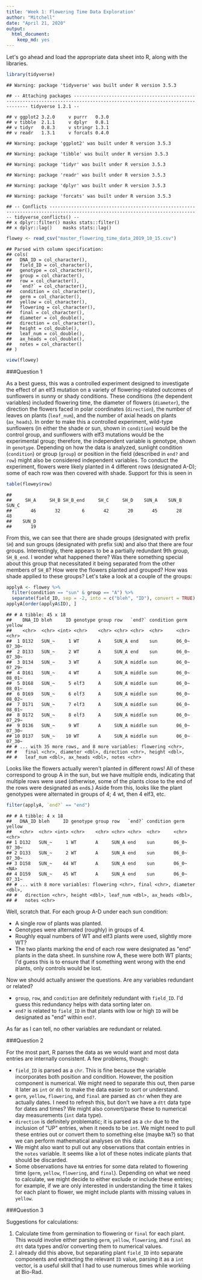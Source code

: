 ```yaml
---
title: 'Week 1: Flowering Time Data Exploration'
author: "Mitchell"
date: "April 21, 2020"
output: 
  html_document: 
    keep_md: yes
---
```

Let's go ahead and load the appropriate data sheet into R, along with the libraries. 

```r
library(tidyverse)
```

```
## Warning: package 'tidyverse' was built under R version 3.5.3
```

```
## -- Attaching packages --------------------------------------------------------------------------------------------------------------------------- tidyverse 1.2.1 --
```

```
## v ggplot2 3.2.0     v purrr   0.3.0
## v tibble  2.1.1     v dplyr   0.8.1
## v tidyr   0.8.3     v stringr 1.3.1
## v readr   1.3.1     v forcats 0.4.0
```

```
## Warning: package 'ggplot2' was built under R version 3.5.3
```

```
## Warning: package 'tibble' was built under R version 3.5.3
```

```
## Warning: package 'tidyr' was built under R version 3.5.3
```

```
## Warning: package 'readr' was built under R version 3.5.3
```

```
## Warning: package 'dplyr' was built under R version 3.5.3
```

```
## Warning: package 'forcats' was built under R version 3.5.3
```

```
## -- Conflicts ------------------------------------------------------------------------------------------------------------------------------ tidyverse_conflicts() --
## x dplyr::filter() masks stats::filter()
## x dplyr::lag()    masks stats::lag()
```

```r
flowey <- read_csv("master_flowering_time_data_2019_10_15.csv")
```

```
## Parsed with column specification:
## cols(
##   DNA_ID = col_character(),
##   field_ID = col_character(),
##   genotype = col_character(),
##   group = col_character(),
##   row = col_character(),
##   `end?` = col_character(),
##   condition = col_character(),
##   germ = col_character(),
##   yellow = col_character(),
##   flowering = col_character(),
##   final = col_character(),
##   diameter = col_double(),
##   direction = col_character(),
##   height = col_double(),
##   leaf_num = col_double(),
##   ax_heads = col_double(),
##   notes = col_character()
## )
```

```r
view(flowey)
```

###Question 1

As a best guess, this was a controlled experiment designed to investigate the effect of an elf3 mutation on a variety of flowering-related outcomes of sunflowers in sunny or shady conditions. These conditions (the dependent variables) included flowering time, the diameter of flowers (`diameter`), the direction the flowers faced in polar coordinates (`direction`), the number of leaves on plants (`leaf_num`), and the number of axial heads on plants (`ax_heads`). In order to make this a controlled experiment, wild-type sunflowers (in either the shade or sun, shown in `condition`) would be the control group, and sunflowers with elf3 mutations would be the experimental group; therefore, the independent variable is genotype, shown in `genotype`. Depending on how the data is analyzed, sunlight condition (`condition`) or group (`group`) or position in the field (described in `end?` and `row`) might also be considered independent variables. To conduct the experiment, flowers were likely planted in 4 different rows (designated A-D); some of each row was then covered with shade. Support for this is seen in 

```r
table(flowey$row)
```

```
## 
##     SH_A     SH_B SH_B_end     SH_C     SH_D    SUN_A    SUN_B    SUN_C 
##       46       32        6       42       20       45       28       48 
##    SUN_D 
##       19
```

From this, we can see that there are shade groups (designated with prefix `SH`) and sun groups (designated with prefix `SUN`) and also that there are four groups. Interestingly, there appears to be a partially redundant 9th group, `SH_B_end`. I wonder what happened there? Was there something special about this group that necessitated it being separated from the other members of `SH_B`?
How were the flowers planted and grouped? How was shade applied to these groups? Let's take a look at a couple of the groups: 

```r
applyA <- flowey %>%
  filter(condition == "sun" & group == "A") %>%
  separate(field_ID, sep = -2, into = c("bleh", "ID"), convert = TRUE)
applyA[order(applyA$ID), ]
```

```
## # A tibble: 45 x 18
##    DNA_ID bleh     ID genotype group row   `end?` condition germ  yellow
##    <chr>  <chr> <int> <chr>    <chr> <chr> <chr>  <chr>     <chr> <chr> 
##  1 D132   SUN_~     1 WT       A     SUN_A end    sun       06_0~ 07_30~
##  2 D133   SUN_~     2 WT       A     SUN_A end    sun       06_0~ 07_30~
##  3 D134   SUN_~     3 WT       A     SUN_A middle sun       06_0~ 07_29~
##  4 D161   SUN_~     4 WT       A     SUN_A middle sun       06_0~ 08_01~
##  5 D168   SUN_~     5 elf3     A     SUN_A middle sun       06_0~ 08_01~
##  6 D169   SUN_~     6 elf3     A     SUN_A middle sun       06_0~ 08_02~
##  7 D171   SUN_~     7 elf3     A     SUN_A middle sun       06_0~ 08_01~
##  8 D172   SUN_~     8 elf3     A     SUN_A middle sun       06_0~ 07_29~
##  9 D136   SUN_~     9 WT       A     SUN_A middle sun       06_0~ 07_30~
## 10 D137   SUN_~    10 WT       A     SUN_A middle sun       06_0~ 07_30~
## # ... with 35 more rows, and 8 more variables: flowering <chr>,
## #   final <chr>, diameter <dbl>, direction <chr>, height <dbl>,
## #   leaf_num <dbl>, ax_heads <dbl>, notes <chr>
```

Looks like the flowers actually weren't planted in different rows! All of these correspond to group A in the sun, but we have multiple ends, indicating that multiple rows were used (otherwise, some of the plants close to the end of the rows were designated as `end`s.) Aside from this, looks like the plant genotypes were alternated in groups of 4; 4 wt, then 4 elf3, etc. 

```r
filter(applyA, `end?` == "end")
```

```
## # A tibble: 4 x 18
##   DNA_ID bleh     ID genotype group row   `end?` condition germ  yellow
##   <chr>  <chr> <int> <chr>    <chr> <chr> <chr>  <chr>     <chr> <chr> 
## 1 D132   SUN_~     1 WT       A     SUN_A end    sun       06_0~ 07_30~
## 2 D133   SUN_~     2 WT       A     SUN_A end    sun       06_0~ 07_30~
## 3 D158   SUN_~    44 WT       A     SUN_A end    sun       06_0~ <NA>  
## 4 D159   SUN_~    45 WT       A     SUN_A end    sun       06_0~ 07_31~
## # ... with 8 more variables: flowering <chr>, final <chr>, diameter <dbl>,
## #   direction <chr>, height <dbl>, leaf_num <dbl>, ax_heads <dbl>,
## #   notes <chr>
```

Well, scratch that. For each group A-D under each sun condition: 

* A single row of plants was planted. 
* Genotypes were alternated (roughly) in groups of 4. 
* Roughly equal numbers of WT and elf3 plants were used, slightly more WT? 
* The two plants marking the end of each row were designated as "end" plants in the data sheet. In sunshine row A, these were both WT plants; I'd guess this is to ensure that if something went wrong with the end plants, only controls would be lost. 

Now we should actually answer the questions. Are any variables redundant or related? 

* `group`, `row`, and `condition` are definitely redundant with `field_ID`. I'd guess this redundancy helps with data sorting later on. 
* `end?` is related to `field_ID` in that plants with low or high `ID` will be designated as "end" within `end?`. 

As far as I can tell, no other variables are redundant or related. 

###Question 2

For the most part, R parses the data as we would want and most data entries are internally consistent. A few problems, though: 

* `field_ID` is parsed as a `chr`. This is fine because the variable incorporates both position and condition. However, the position component is numerical. We might need to separate this out, then parse it later as `int` or `dbl` to make the data easier to sort or understand. 
* `germ`, `yellow`, `flowering`, and `final` are parsed as `chr` when they are actually dates. I need to refresh this, but don't we have a `dtt` data type for dates and times? We might also convert/parse these to numerical day measurements (`int` data type). 
* `direction` is definitely problematic; it is parsed as a `chr` due to the inclusion of "UP" entries, when it needs to be `int`. We might need to pull these entries out or convert them to something else (maybe `NA`?) so that we can perform mathematical analyses on this data.
* We might also want to pull out any observations that contain entries in the `notes` variable. It seems like a lot of these notes indicate plants that should be discarded. 
* Some observations have `NA` entries for some data related to flowering time (`germ`, `yellow`, `flowering`, and `final`). Depending on what we need to calculate, we might decide to either exclude or include these entries; for example, if we are only interested in understanding the time it takes for each plant to flower, we might include plants with missing values in `yellow`. 

###Question 3

Suggestions for calculations:

1. Calculate time from germination to flowering or `final` for each plant. This would involve either parsing `germ`, `yellow`, `flowering`, and `final` as `dtt` data types and/or converting them to numerical values. 
2. I already did this above, but separating plant `field_ID` into separate components and extracting the relevant `ID` value, parsing it as a `int` vector, is a useful skill that I had to use numerous times while workiing at Bio-Rad. 


